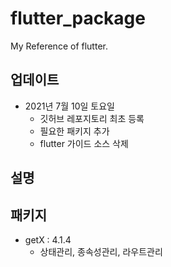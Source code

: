 # flutter_package

My Reference of flutter.

## 업데이트
- 2021년 7월 10일 토요일
    - 깃허브 레포지토리 최초 등록
    - 필요한 패키지 추가
    - flutter 가이드 소스 삭제

## 설명

## 패키지
- getX : 4.1.4
    - 상태관리, 종속성관리, 라우트관리

[comment]: <> (This project is a starting point for a Flutter application.)

[comment]: <> (A few resources to get you started if this is your first Flutter project:)

[comment]: <> (- [Lab: Write your first Flutter app]&#40;https://flutter.dev/docs/get-started/codelab&#41;)

[comment]: <> (- [Cookbook: Useful Flutter samples]&#40;https://flutter.dev/docs/cookbook&#41;)

[comment]: <> (For help getting started with Flutter, view our)

[comment]: <> ([online documentation]&#40;https://flutter.dev/docs&#41;, which offers tutorials,)

[comment]: <> (samples, guidance on mobile development, and a full API reference.)
